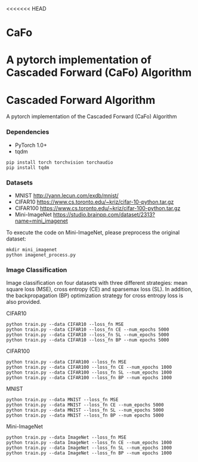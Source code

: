 <<<<<<< HEAD
# CaFo
A pytorch implementation of Cascaded Forward (CaFo) Algorithm
=======
# Cascaded Forward Algorithm

A pytorch implementation of the Cascaded Forward (CaFo) Algorithm 


### Dependencies
* PyTorch 1.0+
* tqdm


```
pip install torch torchvision torchaudio
pip install tqdm
```
### Datasets

* MNIST http://yann.lecun.com/exdb/mnist/
* CIFAR10 https://www.cs.toronto.edu/~kriz/cifar-10-python.tar.gz
* CIFAR100 https://www.cs.toronto.edu/~kriz/cifar-100-python.tar.gz
* Mini-ImageNet https://studio.brainpp.com/dataset/2313?name=mini_imagenet

To execute the code on Mini-ImageNet, please preprocess the original dataset:
```
mkdir mini_imagenet
python imagenet_process.py
```


### Image Classification

Image classification on four datasets with three different strategies: mean square loss (MSE),
cross entropy (CE) and sparsemax loss (SL). In addition, the backpropagation (BP) optimization strategy
for cross entropy loss is also provided.

CIFAR10
```
python train.py --data CIFAR10 --loss_fn MSE
python train.py --data CIFAR10 --loss_fn CE --num_epochs 5000
python train.py --data CIFAR10 --loss_fn SL --num_epochs 5000
python train.py --data CIFAR10 --loss_fn BP --num epochs 5000
```

CIFAR100
```
python train.py --data CIFAR100 --loss_fn MSE
python train.py --data CIFAR100 --loss_fn CE --num_epochs 1000
python train.py --data CIFAR100 --loss_fn SL --num_epochs 1000
python train.py --data CIFAR100 --loss_fn BP --num epochs 1000
```


MNIST
```
python train.py --data MNIST --loss_fn MSE
python train.py --data MNIST --loss_fn CE --num_epochs 5000
python train.py --data MNIST --loss_fn SL --num_epochs 5000
python train.py --data MNIST --loss_fn BP --num epochs 5000
```

Mini-ImageNet
```
python train.py --data ImageNet --loss_fn MSE
python train.py --data ImageNet --loss_fn CE --num_epochs 1000
python train.py --data ImageNet --loss_fn SL --num_epochs 1000
python train.py --data ImageNet --loss_fn BP --num epochs 1000
```


